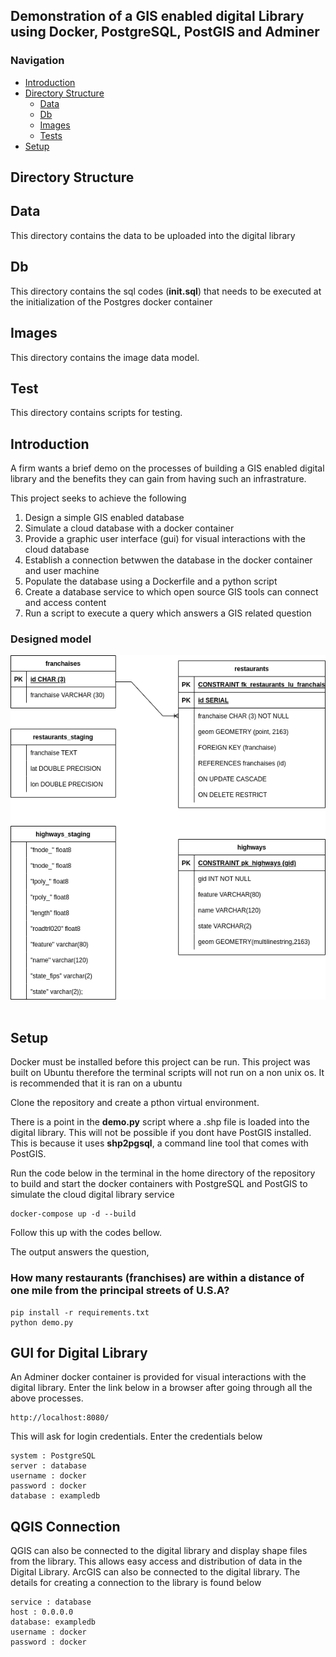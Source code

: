 ## Demonstration of a GIS enabled digital Library using Docker, PostgreSQL, PostGIS and Adminer

### Navigation
  - [Introduction](#introduction)
  - [Directory Structure](#directory-structure)
    - [Data](#data)
    - [Db](#db)
    - [Images](#images)
    - [Tests](#tests)
  - [Setup](#setup)

## Directory Structure
## Data
This directory contains the data to be uploaded into the digital library

## Db
This directory contains the sql codes (<b>init.sql</b>) that needs to be executed at the initialization of the Postgres docker container

## Images
This directory contains the image data model.

## Test
This directory contains scripts for testing.

## Introduction
<p>A firm wants a brief demo on the processes of building a GIS enabled digital library and the benefits they can gain from having such an infrastrature.</br>

This project seeks to achieve the following
    <ol>
        <li>Design a simple GIS enabled database</li>
        <li>Simulate a cloud database with a docker container</li>
        <li>Provide a graphic user interface (gui) for visual interactions with the cloud database</li>
        <li>Establish a connection betwwen the database in the docker container and user machine</li>
        <li>Populate the database using a Dockerfile and a python script</li>
        <li>Create a database service to which open source GIS tools can connect and access content</li>
        <li>Run a script to execute a query which answers a GIS related question</li>
    </ol>

### Designed model
<img src="images/data_model.png">
</br>
</br>

## Setup
Docker must be installed before this project can be run.
This project was built on Ubuntu therefore the terminal scripts will not run on a non unix os. It is recommended that it is ran on a ubuntu

Clone the repository and create a pthon virtual environment.

There is a point in the <b>demo.py</b> script where a .shp file is loaded into the digital library. This will not be possible if you dont have PostGIS installed. This is because it uses <b>shp2pgsql</b>, a command line tool that comes with PostGIS.

Run the code below in the terminal in the home directory of the repository to build and start the docker containers with PostgreSQL and PostGIS to simulate the cloud digital library service
```
docker-compose up -d --build
```

Follow this up with the codes bellow.

The output answers the question,

### How many restaurants (franchises) are within a distance of one mile from the principal streets of U.S.A?

```
pip install -r requirements.txt
python demo.py
```

## GUI for Digital Library
An Adminer docker container is provided for visual interactions with the digital library. Enter the link below in a browser after going through all the above processes.

```
http://localhost:8080/
```
This will ask for login credentials. Enter the credentials below

```
system : PostgreSQL
server : database
username : docker
password : docker
database : exampledb
```

## QGIS Connection
QGIS can also be connected to the digital library and display shape files from the library. This allows easy access and distribution of data in the Digital Library. ArcGIS can also be connected to the digital library. The details for creating a connection to the library is found below

```
service : database
host : 0.0.0.0
database: exampledb
username : docker
password : docker
```

</p>